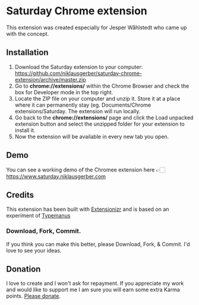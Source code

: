 # Saturday Chrome extension

This extension was created especially for Jesper Wåhlstedt who came up with the concept.

## Installation

1. Download the Saturday extension to your computer: https://github.com/niklausgerber/saturday-chrome-extension/archive/master.zip 
2. Go to **chrome://extensions/** within the Chrome Browser and check the box for Developer mode in the top right.
3. Locate the ZIP file on your computer and unzip it. Store it at a place where it can permanently stay (eg. Documents/Chrome extensions/Saturday. The extension will run locally.
4. Go back to the **chrome://extensions/** page and click the Load unpacked extension button and select the unzipped folder for your extension to install it.
5. Now the extension will be available in every new tab you open.

## Demo

You can see a working demo of the Chromee extension here 👉🏻 https://www.saturday.niklausgerber.com

## Credits
This extension has been built with <a href="https://extensionizr.com" title="Extensionizr" target="_blank">Extensionizr</a> and is based on an experiment of <a href="https://github.com/Mamboleoo/DecorativeBackgrounds/" title="Decorative Backgrounds" target="_blank">Typemanus</a>

### Download, Fork, Commit.
If you think you can make this better, please Download, Fork, & Commit. I'd love to see your ideas.

## Donation
I love to create and I won't ask for repayment. If you appreciate my work and would like to support me I am sure you will earn some extra Karma points. <a href="https://www.paypal.me/NiklausGerber" target="_blank" title="Please donate">Please donate</a>.